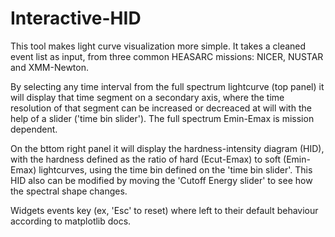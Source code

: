 # Interactive-HID

This tool makes light curve visualization more simple. 
It takes a cleaned event list as input, from three common HEASARC missions: NICER, NUSTAR and XMM-Newton.

By selecting any time interval from the full spectrum lightcurve (top panel) it will display that time segment on a secondary axis, 
where the time resolution of that segment can be increased or decreaced at will with the help of a slider ('time bin slider').
The full spectrum Emin-Emax is mission dependent.

On the bttom right panel it will display the hardness-intensity diagram (HID), with the hardness defined as the ratio of hard (Ecut-Emax) to soft (Emin-Emax)
lightcurves, using the time bin defined on the 'time bin slider'. This HID also can be modified by moving the 'Cutoff Energy slider' to see how the spectral shape changes.

Widgets events key (ex, 'Esc' to reset) where left to their default behaviour according to matplotlib docs.
